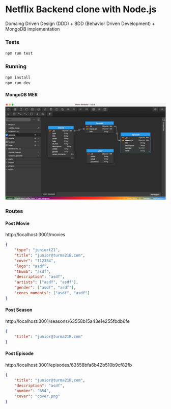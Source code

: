 # Netflix Backend clone with Node.js

Domaing Driven Design (DDD) + BDD (Behavior Driven Development) + MongoDB implementation

### Tests

```js
npm run test
```

### Running

```js
npm install
npm run dev
```

#### MongoDB MER

![image](screen.png)

### Routes

#### Post Movie

http://localhost:3001/movies

```json
{
	"type": "juniort21",
	"title": "junior@turma21B.com",
	"cover": "112334",
	"logo": "asdf",
	"thumb": "asdf",
	"description": "asdf",
	"artists": ["asdf", "asdf"],
	"gender": ["asdf", "asdf"],
	"cenes_moments": ["asdf", "asdf"]
}
```

#### Post Season

http://localhost:3001/seasons/63558b15a43e1e255fbdb6fe

```json
{
	"title": "junior@turma21B.com"
}
```

#### Post Episode

http://localhost:3001/episodes/63558bfa6b42b510b9cf82fb

```json
{
	"title": "junior@turma21B.com",
	"description": "asdf",
	"number": "654",
	"cover": "cover.png"
}
```
